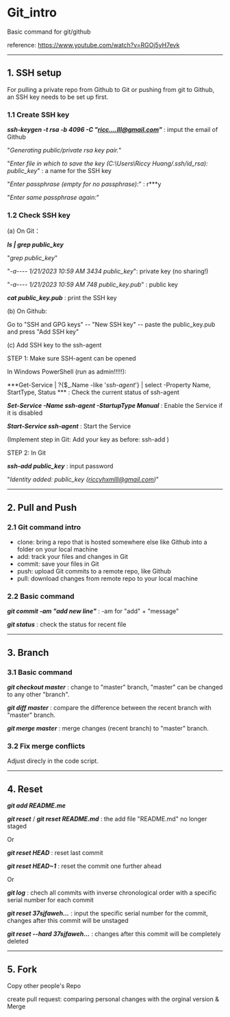 # Git_intro
Basic command for git/github

reference: https://www.youtube.com/watch?v=RGOj5yH7evk 

------------------------------------------------------------------------------
## 1. SSH setup 
For pulling a private repo from Github to Git or pushing from git to Github, an SSH key needs to be set up first.

### 1.1 Create SSH key
***ssh-keygen -t rsa -b 4096 -C "ricc....lll@gmail.com"*** : imput the email of Github

"*Generating public/private rsa key pair.*"

"*Enter file in which to save the key (C:\Users\Riccy Huang/.ssh/id_rsa): public_key*" : a name for the SSH key

"*Enter passphrase (empty for no passphrase):*" : r***y

"*Enter same passphrase again:*"

### 1.2 Check SSH key

(a) On Git：

***ls | grep public_key***

"*grep public_key*"

"*-a----         1/21/2023  10:59 AM           3434 public_key*": private key (no sharing!)

"*-a----         1/21/2023  10:59 AM            748 public_key.pub*" : public key

***cat public_key.pub*** : print the SSH key

(b) On Github: 

Go to "SSH and GPG keys" -- "New SSH key" -- paste the public_key.pub and press "Add SSH key"

(c) Add SSH key to the ssh-agent

STEP 1: Make sure SSH-agent can be opened

In Windows PowerShell (run as admin!!!!!):

***Get-Service | ?{$_.Name -like '*ssh-agent*'} | select -Property Name, StartType, Status *** : Check the current status of ssh-agent

***Set-Service -Name ssh-agent -StartupType Manual*** : Enable the Service if it is disabled

***Start-Service ssh-agent*** : Start the Service

(Implement step in Git: Add your key as before: ssh-add <path to the key>)

STEP 2: In Git

***ssh-add public_key*** : input password

"*Identity added: public_key (riccyhxmlll@gmail.com)*"


-------------------------------------------------------------------------------------------

## 2. Pull and Push

### 2.1 Git command intro
- clone: bring a repo that is hosted somewhere else like Github into a folder on your local machine
- add: track your files and changes in Git
- commit: save your files in Git
- push: upload Git commits to a remote repo, like Github
- pull: download changes from remote repo to your local machine


### 2.2 Basic command
***git commit -am "add new line"*** : -am for "add" + "message"

***git status*** : check the status for recent file


-------------------------------------------------------

## 3. Branch

### 3.1 Basic command

***git checkout master*** : change to "master" branch, "master" can be changed to any other "branch". 

***git diff master*** : compare the difference between the recent branch with "master" branch.

***git merge master*** : merge changes (recent branch) to "master" branch.


### 3.2 Fix merge conflicts
Adjust direcly in the code script. 



-------------------------------------------------------

## 4. Reset


***git add README.me***

***git reset*** / ***git reset README.md*** : the add file "README.md" no longer staged

Or

***git reset HEAD*** : reset last commit

***git reset HEAD~1*** : reset the commit one further ahead

Or

***git log*** : chech all commits with inverse chronological order with a specific serial number for each commit

***git reset 37sjfaweh...*** : input the specific serial number for the commit, changes after this commit will be unstaged

***git reset --hard 37sjfaweh...*** : changes after this commit will be completely deleted



-------------------------------------------------------

## 5. Fork
Copy other people's Repo

create pull request: comparing personal changes with the orginal version & Merge




